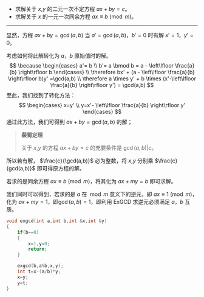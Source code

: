 + 求解关于 $x$,$y$ 的二元一次不定方程 $ax + by = c$。
+ 求解关于 $x$ 的一元一次同余方程 $ax \equiv b \pmod{m}$。

---

显然，方程 $ax + by = \gcd(a,b)$ 当 $a'=\gcd(a,b)$，$b'=0$ 时有解 $x'=1$，$y'=0$。

考虑如何将此解转化为 $a$，$b$ 原始值时的解。
$$
\because \begin{cases}
	a'= b \\
	b'= a \bmod b = a - \left\lfloor \frac{a}{b} \right\rfloor b 
\end{cases} \\
\therefore bx' + (a - \left\lfloor \frac{a}{b} \right\rfloor b)y' =\gcd(a,b) \\
\therefore a \times y' + b \times (x'-\left\lfloor \frac{a}{b} \right\rfloor y') = \gcd(a,b)
$$
至此，我们找到了转化方法：
$$
\begin{cases}
	x=y' \\
	y=x'- \left\lfloor \frac{a}{b} \right\rfloor y'
\end{cases}
$$
通过此方法，我们可得到 $ax + by = \gcd(a,b)$ 的解；

>**裴蜀定理**
>
>关于 $x$,$y$ 的方程 $ax+by = c$ 的充要条件是 $\gcd(a,b)|c$。

所以若有解， $\frac{c}{\gcd(a,b)}$ 必为整数，将 $x$,$y$ 分别乘 $\frac{c}{gcd(a,b)}$ 即可得原方程的解。

若求的是同余方程 $ax \equiv b \pmod{m}$，将其化为 $ax + my = b$ 即可求解。

我们同时可以得到，若求的是 $a$ 在 $\bmod m$ 意义下的逆元，即 $ax \equiv 1 \pmod{m}$，化为 $ax+my = 1$，即$\gcd(a,b) = 1$，即利用 ExGCD 求逆元必须满足 $a$，$b$ 互质。



```cpp
void exgcd(int a,int b,int &x,int &y)
{
	if(b==0)
	{
		x=1,y=0;
		return;
	}

	exgcd(b,a%b,x,y);
	int t=x-(a/b)*y;
	x=y;
	y=t;
}
```
